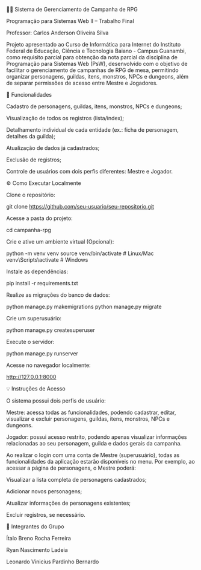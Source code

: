 🧙‍♂️ Sistema de Gerenciamento de Campanha de RPG

Programação para Sistemas Web II – Trabalho Final

Professor: Carlos Anderson Oliveira Silva

Projeto apresentado ao Curso de Informática para Internet do Instituto Federal de Educação, Ciência e Tecnologia Baiano - Campus Guanambi, como requisito parcial para obtenção da nota parcial da disciplina de Programação para Sistemas Web (PsW), desenvolvido com o objetivo de facilitar o gerenciamento de campanhas de RPG de mesa, permitindo organizar personagens, guildas, itens, monstros, NPCs e dungeons, além de separar permissões de acesso entre Mestre e Jogadores.

🔧 Funcionalidades

Cadastro de personagens, guildas, itens, monstros, NPCs e dungeons;

Visualização de todos os registros (lista/index);

Detalhamento individual de cada entidade (ex.: ficha de personagem, detalhes da guilda);

Atualização de dados já cadastrados;

Exclusão de registros;

Controle de usuários com dois perfis diferentes: Mestre e Jogador.

⚙️ Como Executar Localmente

Clone o repositório:

git clone https://github.com/seu-usuario/seu-repositorio.git


Acesse a pasta do projeto:

cd campanha-rpg


Crie e ative um ambiente virtual (Opcional):

python -m venv venv
source venv/bin/activate   # Linux/Mac
venv\Scripts\activate      # Windows


Instale as dependências:

pip install -r requirements.txt


Realize as migrações do banco de dados:

python manage.py makemigrations
python manage.py migrate


Crie um superusuário:

python manage.py createsuperuser


Execute o servidor:

python manage.py runserver


Acesse no navegador localmente:

http://127.0.0.1:8000

💡 Instruções de Acesso

O sistema possui dois perfis de usuário:

Mestre: acessa todas as funcionalidades, podendo cadastrar, editar, visualizar e excluir personagens, guildas, itens, monstros, NPCs e dungeons.

Jogador: possui acesso restrito, podendo apenas visualizar informações relacionadas ao seu personagem, guilda e dados gerais da campanha.

Ao realizar o login com uma conta de Mestre (superusuário), todas as funcionalidades da aplicação estarão disponíveis no menu.
Por exemplo, ao acessar a página de personagens, o Mestre poderá:

Visualizar a lista completa de personagens cadastrados;

Adicionar novos personagens;

Atualizar informações de personagens existentes;

Excluir registros, se necessário.

👥 Integrantes do Grupo

Ítalo Breno Rocha Ferreira

Ryan Nascimento Ladeia

Leonardo Vinicius Pardinho Bernardo
